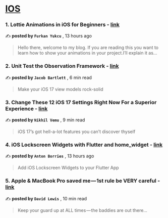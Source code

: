 
<h1><a href=https://medium.com/tag/ios/recommended target="_blank" rel="noopener noreferrer">IOS</a></h1>
<h3>1. Lottie Animations in iOS for Beginners - <a href=https://medium.com/@frknykc/lottie-animations-in-ios-for-beginners-75686530b7c7?source=tag_recommended_feed---------0-84----------ios----------2e65675b_d7b9_4705_8550_4d6afcf10379------- target="_blank" rel="noopener noreferrer">link</a></h3>

✍️ **posted by `Furkan Yukcu`** <date> , 13 hours ago</date>

<blockquote>Hello there, welcome to my blog. If you are reading this you want to learn how to show your animations in your project.I’ll explain it as…</blockquote>

<h3>2. Unit Test the Observation Framework - <a href=https://medium.com/better-programming/unit-test-the-observation-framework-d0f0fe240944?source=tag_recommended_feed---------1-107----------ios----------2e65675b_d7b9_4705_8550_4d6afcf10379------- target="_blank" rel="noopener noreferrer">link</a></h3>

✍️ **posted by `Jacob Bartlett`** <date> , 6 min read</date>

<blockquote>Make your iOS 17 view models rock-solid</blockquote>

<h3>3. Change These 12 iOS 17 Settings Right Now For a Superior Experience - <a href=https://medium.com/macoclock/change-these-12-ios-17-settings-right-now-for-a-superior-experience-8f43e28a10ab?source=tag_recommended_feed---------2-85----------ios----------2e65675b_d7b9_4705_8550_4d6afcf10379------- target="_blank" rel="noopener noreferrer">link</a></h3>

✍️ **posted by `Nikhil Vemu`** <date> , 9 min read</date>

<blockquote>iOS 17’s got hell-a-lot features you can’t discover thyself</blockquote>

<h3>4. iOS Lockscreen Widgets with Flutter and home_widget - <a href=https://medium.com/@ABausG/ios-lockscreen-widgets-with-flutter-and-home-widget-0dfecc18cfa0?source=tag_recommended_feed---------3-84----------ios----------2e65675b_d7b9_4705_8550_4d6afcf10379------- target="_blank" rel="noopener noreferrer">link</a></h3>

✍️ **posted by `Anton Borries`** <date> , 13 hours ago</date>

<blockquote>Add iOS Lockscreen Widgets to your Flutter App</blockquote>

<h3>5. Apple & MacBook Pro saved me — 1st rule be VERY careful - <a href=https://medium.com/macoclock/apple-macbook-pro-saved-me-1st-rule-be-very-careful-ebef26c5c4ed?source=tag_recommended_feed---------4-107----------ios----------2e65675b_d7b9_4705_8550_4d6afcf10379------- target="_blank" rel="noopener noreferrer">link</a></h3>

✍️ **posted by `David Lewis`** <date> , 10 min read</date>

<blockquote>Keep your guard up at ALL times — the baddies are out there…</blockquote>


